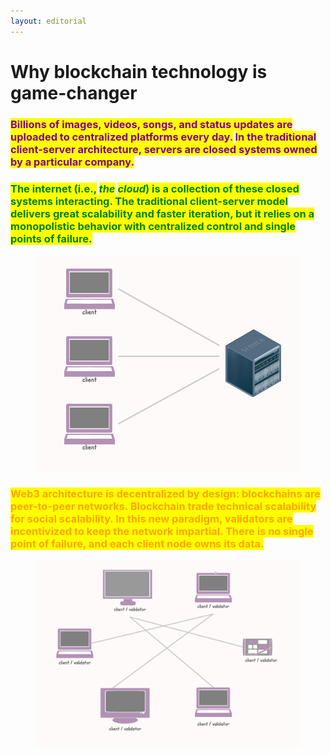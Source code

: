 ```yaml
---
layout: editorial
---
```


# Why blockchain technology is game-changer

### <mark style="color:purple;">Billions of images, videos, songs, and status updates are uploaded to centralized platforms every day.</mark> <mark style="color:purple;"></mark><mark style="color:purple;">**In the traditional client-server architecture, servers are closed systems owned by a particular company**</mark><mark style="color:purple;">.</mark>

<mark style="color:purple;"></mark>

### <mark style="color:green;">The internet (i.e.,</mark> <mark style="color:green;"></mark>_<mark style="color:green;">the</mark>_ <mark style="color:green;"></mark><mark style="color:green;"></mark> <mark style="color:green;"></mark>_<mark style="color:green;">cloud</mark>_<mark style="color:green;">) is a collection of these closed systems interacting. The traditional client-server model delivers great scalability and faster iteration, but it relies on a monopolistic behavior with centralized control and single points of failure.</mark>

<mark style="color:green;"></mark>

<figure><img src="../../../../../../.gitbook/assets/AdpMVFtZ1WJPdYcs54pfy.png" alt=""><figcaption></figcaption></figure>

### <mark style="color:green;"><mark style="color:orange;">**Web3 architecture is decentralized by design**<mark style="color:orange;"></mark><mark style="color:green;"><mark style="color:orange;">: blockchains are peer-to-peer networks.<mark style="color:orange;"></mark> <mark style="color:green;"><mark style="color:orange;"> </mark><mark style="color:green;"><mark style="color:orange;">**Blockchain trade technical scalability for social scalability.**<mark style="color:orange;"></mark> <mark style="color:green;"><mark style="color:orange;"> </mark><mark style="color:green;"><mark style="color:orange;">In this new paradigm, validators are incentivized to keep the network impartial. There is no single point of failure, and each client node owns its data.<mark style="color:orange;"></mark>

<figure><img src="../../../../../../.gitbook/assets/zVSKGKQKyHkL0Tc3YSQJE.png" alt=""><figcaption></figcaption></figure>

